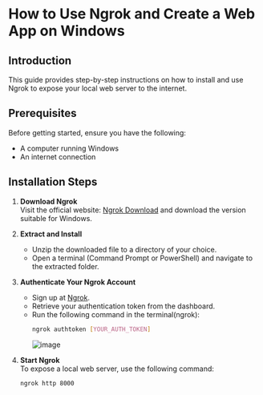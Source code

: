 # How to Use Ngrok and Create a Web App on Windows

## Introduction
This guide provides step-by-step instructions on how to install and use Ngrok to expose your local web server to the internet.

## Prerequisites
Before getting started, ensure you have the following:
- A computer running Windows
- An internet connection

## Installation Steps

1. **Download Ngrok**  
   Visit the official website: [Ngrok Download](https://ngrok.com/) and download the version suitable for Windows.

2. **Extract and Install**  
   - Unzip the downloaded file to a directory of your choice.
   - Open a terminal (Command Prompt or PowerShell) and navigate to the extracted folder.

3. **Authenticate Your Ngrok Account**  
   - Sign up at [Ngrok](https://dashboard.ngrok.com/signup).
   - Retrieve your authentication token from the dashboard.
   - Run the following command in the terminal(ngrok):
     ```sh
     ngrok authtoken [YOUR_AUTH_TOKEN]
     ```
     ![image](https://github.com/user-attachments/assets/a382806f-0220-4ef4-b726-0f72df296d69)

   
4. **Start Ngrok**  
   To expose a local web server, use the following command:
   ```sh
   ngrok http 8000
